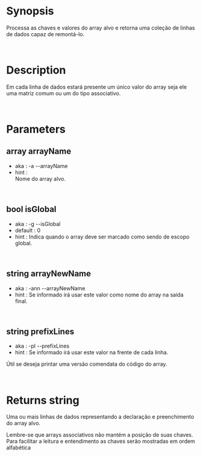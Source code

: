 # Synopsis

Processa as chaves e valores do array alvo e retorna uma coleção de linhas de 
dados capaz de remontá-lo.



&nbsp;

# Description

Em cada linha de dados estará presente um único valor do array seja ele uma 
matriz comum ou um do tipo associativo.



&nbsp;

# Parameters

## array arrayName

- aka       : -a --arrayName
- hint      :  
  Nome do array alvo.


&nbsp;

## bool isGlobal

- aka       : -g --isGlobal
- default   : 0
- hint      :
  Indica quando o array deve ser marcado como sendo de escopo global.


&nbsp;

## string arrayNewName

- aka       : -ann --arrayNewName
- hint      :
  Se informado irá usar este valor como nome do array na saída final.


&nbsp;

## string prefixLines

- aka       : -pl --prefixLines
- hint      :
  Se informado irá usar este valor na frente de cada linha.

Útil se deseja printar uma versão comendata do código do array.



&nbsp;

# Returns string

Uma ou mais linhas de dados representando a declaração e preenchimento do array 
alvo.

Lembre-se que arrays associativos não mantém a posição de suas chaves.
Para facilitar a leitura e entendimento as chaves serão mostradas em ordem 
alfabética